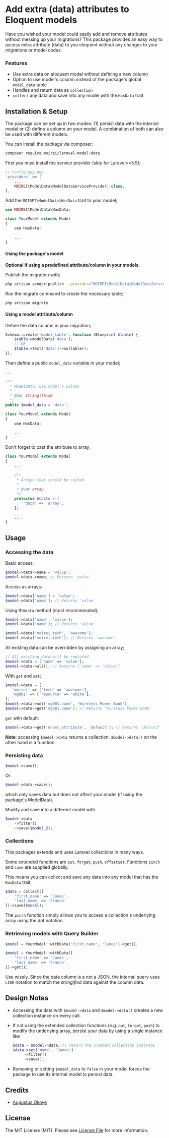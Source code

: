 # Add extra (data) attributes to Eloquent models

Have you wished your model could easily add and remove attributes without messing up your migrations? This package provides an easy way to access extra attribute (data) to you eloquent without any changes to your migrations or model codes.



### Features

* Use extra data on eloquent model without defining a new column
* Option to use model's column instead of the package's global `model_data` table
* Handles and return data as `collection`
* `collect` any data and save into any model with the `HasData` trait



## Installation & Setup

The package can be set up in two modes: (1) persist data with the internal model or (2) define a column on your model. A combination of both can also be used with different models.

You can install the package via composer;

```bash
composer require moirei/laravel-model-data
```

First you must install the service provider (skip for Laravel>=5.5);

```php
// config/app.php
'providers' => [
    ...
    MOIREI\ModelData\ModelDataServiceProvider::class,
],
```

Add the `MOIREI\ModelData\HasData` trait to your  model;

```php
use MOIREI\ModelData\HasData;

class YourModel extends Model
{
    use HasData;
    
    ...
}
```

#### Using the package's model

**Optional if using a predefined attribute/column in your models.**

Publish the migration with;

```bash
php artisan vendor:publish --provider="MOIREI\ModelData\ModelDataServiceProvider" --tag="migrations"
```

Run the migrate command to create the necessary table;

```bash
php artisan migrate
```



#### Using a model attribute/column

Define the data column in your migration;

```php
Schema::create('model_table', function (Blueprint $table) {
    $table->modelData('data');
    // OR
    $table->text('data')->nullable();
});
```

Then define a public `model_data` variable in your model;

```php
...
    
/**
  * ModelData: use model's column
  *
  * @var string|false
  */
public $model_data = 'data';

class YourModel extends Model
{
    use HasData;
    
    ...
}
```

Don't forget to cast the attribute to array;

```php
class YourModel extends Model
{
    ...
    
    /**
     * Arrays that should be casted
     *
     * @var array
     */
    protected $casts = [
        'data' => 'array',
    ];
    
    ...
}
```



## Usage

### Accessing the data

Basic access:

```php
$model->data->name = 'value';
$model->data->name; // Returns 'value'
```

Access as arrays:

```php
$model->data['name'] = 'value';
$model->data['name']; // Returns 'value'
```

Using the`data` method (most recommended);

```php
$model->data('name', 'value');
$model->data('name'); // Returns 'value'

$model->data('moirei.tech', 'awesome');
$model->data('moirei.tech'); // Returns 'awesome'
```

All existing data can be overridden by assigning an array;

```php
// All existing data will be replaced
$model->data = ['name' => 'value'];
$model->data->all(); // Returns ['name' => 'value']
```

With `get` and `set`; 

```php
$model->data = [
   'moirei' => ['tech' => 'awesome'],
   'mg001' => ['resource' => 'white'],
];
$model->data->set('mg001.name', 'Wireless Power Bank');
$model->data->get('mg001.name'); // Returns 'Wireless Power Bank'
```

`get` with default:

```php
$model->data->get('unset_attribute', 'default'); // Returns 'default'
```

**Note**: accessing `$model->data` returns a collection. `$model->data()` on the other hand is a function.



### Persisting data

```php
$model->save();
```

Or

```php
$model->data->save();
```

which only saves data but does not affect your model (if using the package's ModelData). 

Modify and save into a different model with

```php
$model->data
    ->filter()
    ->save($model_2);
```



### Collections

This packages extends and uses Laravel collections in many ways.

Some extended functions are `put`, `forget`, `push`, `offsetSet`. Functions `pinch` and `save` are supplied globally.

This means you can collect and save any data into any model that has the `HasData` trait;

```php
$data = collect([
    'first_name' => 'James',
    'last_name' => 'Franco'
])->save($model);
```

The `pinch` function simply allows you to access a collection's underlying array using the dot notation.



### Retrieving models with Query Builder

```php
$model = YourModel::withData('first_name', 'James')->get();

$model = YourModel::withData([
    'first_name' => 'James',
    'last_name' => 'Franco',
])->get();
```

Use wisely. Since the data column is a not a JSON, the internal query uses `LIKE` notation to match the *stringified* data against the column data.



## Design Notes

- Accessing the data with `$model->data` and `$model->data()` creates a new collection instance on every call.

- If not using the extended collection functions (e.g. `put`, `forget`, `push`) to modify the underlying array, persist your data by using a single instance like

  ```php
  $data = $model->data; // return the created collection instance
  $data->set('name', 'James')
       ->filter()
       ->save();
  ```

- Removing or setting `$model_data` to `false` in your model forces the package to use its internal model to persist data.

  

## Credits

- [Augustus Okoye](https://github.com/augustusnaz)



## License

The MIT License (MIT). Please see [License File](LICENSE.md) for more information.
